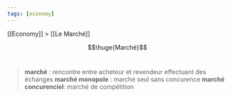 ```yaml
---
tags: [economy]
---
```

 
 [[Economy]] > [[Le Marché]]

$$\huge{Marché}$$
<br/>

>**marché** : rencontre entre acheteur et revendeur effectuant des échanges
**marché monopole** : marché seul sans concurence
**marché concurenciel**: marché de compétition

	